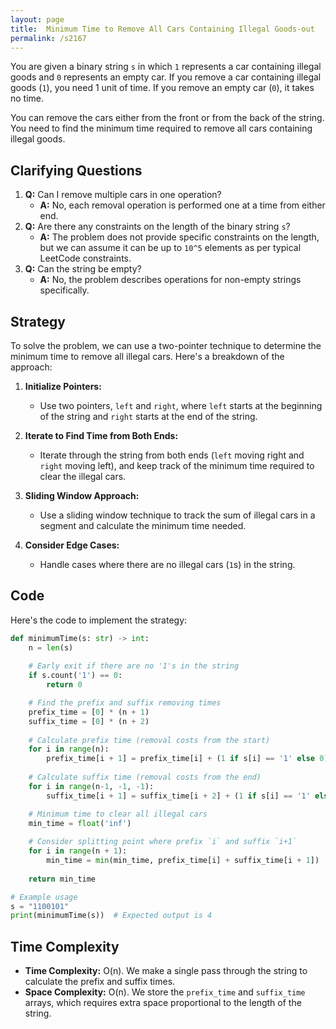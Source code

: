 ```yaml
---
layout: page
title:  Minimum Time to Remove All Cars Containing Illegal Goods-out
permalink: /s2167
---
```


You are given a binary string `s` in which `1` represents a car containing illegal goods and `0` represents an empty car. If you remove a car containing illegal goods (`1`), you need 1 unit of time. If you remove an empty car (`0`), it takes no time.

You can remove the cars either from the front or from the back of the string. You need to find the minimum time required to remove all cars containing illegal goods.

## Clarifying Questions

1. **Q:** Can I remove multiple cars in one operation?
   - **A:** No, each removal operation is performed one at a time from either end.
2. **Q:** Are there any constraints on the length of the binary string `s`?
   - **A:** The problem does not provide specific constraints on the length, but we can assume it can be up to `10^5` elements as per typical LeetCode constraints.
3. **Q:** Can the string be empty?
   - **A:** No, the problem describes operations for non-empty strings specifically.

## Strategy

To solve the problem, we can use a two-pointer technique to determine the minimum time to remove all illegal cars. Here's a breakdown of the approach:

1. **Initialize Pointers:**
   - Use two pointers, `left` and `right`, where `left` starts at the beginning of the string and `right` starts at the end of the string.

2. **Iterate to Find Time from Both Ends:**
   - Iterate through the string from both ends (`left` moving right and `right` moving left), and keep track of the minimum time required to clear the illegal cars.
   
3. **Sliding Window Approach:**
   - Use a sliding window technique to track the sum of illegal cars in a segment and calculate the minimum time needed.

4. **Consider Edge Cases:**
   - Handle cases where there are no illegal cars (`1`s) in the string.

## Code

Here's the code to implement the strategy:

```python
def minimumTime(s: str) -> int:
    n = len(s)
    
    # Early exit if there are no '1's in the string
    if s.count('1') == 0:
        return 0

    # Find the prefix and suffix removing times
    prefix_time = [0] * (n + 1)
    suffix_time = [0] * (n + 2)
    
    # Calculate prefix time (removal costs from the start)
    for i in range(n):
        prefix_time[i + 1] = prefix_time[i] + (1 if s[i] == '1' else 0)
    
    # Calculate suffix time (removal costs from the end)
    for i in range(n-1, -1, -1):
        suffix_time[i + 1] = suffix_time[i + 2] + (1 if s[i] == '1' else 0)

    # Minimum time to clear all illegal cars
    min_time = float('inf')
    
    # Consider splitting point where prefix `i` and suffix `i+1`
    for i in range(n + 1):
        min_time = min(min_time, prefix_time[i] + suffix_time[i + 1])
    
    return min_time

# Example usage
s = "1100101"
print(minimumTime(s))  # Expected output is 4
```

## Time Complexity

- **Time Complexity:** O(n). We make a single pass through the string to calculate the prefix and suffix times.
- **Space Complexity:** O(n). We store the `prefix_time` and `suffix_time` arrays, which requires extra space proportional to the length of the string.